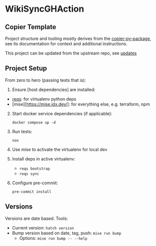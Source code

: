 # WikiSyncGHAction

## Copier Template

Project structure and tooling mostly derives from the [copier-py-package](https://github.com/level12/copier-py-package),
see its documentation for context and additional instructions.

This project can be updated from the upstream repo, see [updates](https://github.com/level12/copier-py-package?tab=readme-ov-file#updates)

## Project Setup

From zero to hero (passing tests that is):

1. Ensure [host dependencies] are installed:

  - [reqs](https://github.com/level12/reqs): for virtualenv python deps
  - [mise][https://mise.jdx.dev/]: for everything else, e.g. terraform, npm

2. Start docker service dependencies (if applicable):

   `docker compose up -d`

3. Run tests:

   `nox`

4. Use mise to activate the virtualenv for local dev

5. Install deps in active virtualenv:

    - `reqs bootstrap`
    - `reqs sync`

6. Configure pre-commit:

   `pre-commit install`


## Versions

Versions are date based.  Tools:

- Current version: `hatch version`
- Bump version based on date, tag, push: `mise run bump`
   - Options: `mise run bump -- --help`
